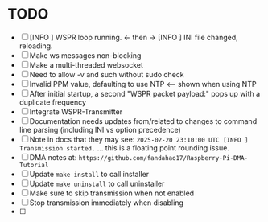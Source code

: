 # TODO

- [ ] [INFO ] WSPR loop running. <- then ->  [INFO ] INI file changed, reloading.
- [ ] Make ws messages non-blocking
- [ ] Make a multi-threaded websocket
- [ ] Need to allow -v and such without sudo check
- [ ] Invalid PPM value, defaulting to use NTP <-- shown when using NTP
- [ ] After initial startup, a second "WSPR packet payload:" pops up with a duplicate frequency
- [ ] Integrate WSPR-Transmitter
- [ ] Documentation needs updates from/related to changes to command line parsing (including INI vs option precedence)
- [ ] Note in docs that they may see: `2025-02-20 23:10:00 UTC [INFO ] Transmission started.` ... this is a floating point rounding issue.
- [ ] DMA notes at: `https://github.com/fandahao17/Raspberry-Pi-DMA-Tutorial`
- [ ] Update `make install` to call installer
- [ ] Update `make uninstall` to call uninstaller
- [ ] Make sure to skip transmission when not enabled
- [ ] Stop transmission immediately when disabling
- [ ] 